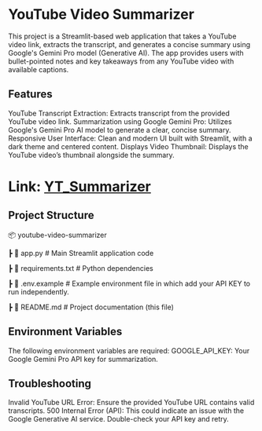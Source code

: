 # YouTube Video Summarizer

This project is a Streamlit-based web application that takes a YouTube video link, extracts the transcript, and generates a concise summary using Google's Gemini Pro model (Generative AI). The app provides users with bullet-pointed notes and key takeaways from any YouTube video with available captions.

## Features

YouTube Transcript Extraction: Extracts transcript from the provided YouTube video link.
Summarization using Google Gemini Pro: Utilizes Google's Gemini Pro AI model to generate a clear, concise summary.
Responsive User Interface: Clean and modern UI built with Streamlit, with a dark theme and centered content.
Displays Video Thumbnail: Displays the YouTube video’s thumbnail alongside the summary.


# Link: [YT_Summarizer](http://localhost:8501/)

## Project Structure

📦 youtube-video-summarizer

 ┣ 📜 app.py              # Main Streamlit application code
 
 ┣ 📜 requirements.txt    # Python dependencies
 
 ┣ 📜 .env.example        # Example environment file in which add your API KEY to run independently.
 
 ┣ 📜 README.md           # Project documentation (this file)
 
## Environment Variables

The following environment variables are required:
GOOGLE_API_KEY: Your Google Gemini Pro API key for summarization.

## Troubleshooting

Invalid YouTube URL Error: Ensure the provided YouTube URL contains valid transcripts.
500 Internal Error (API): This could indicate an issue with the Google Generative AI service. Double-check your API key and retry.
